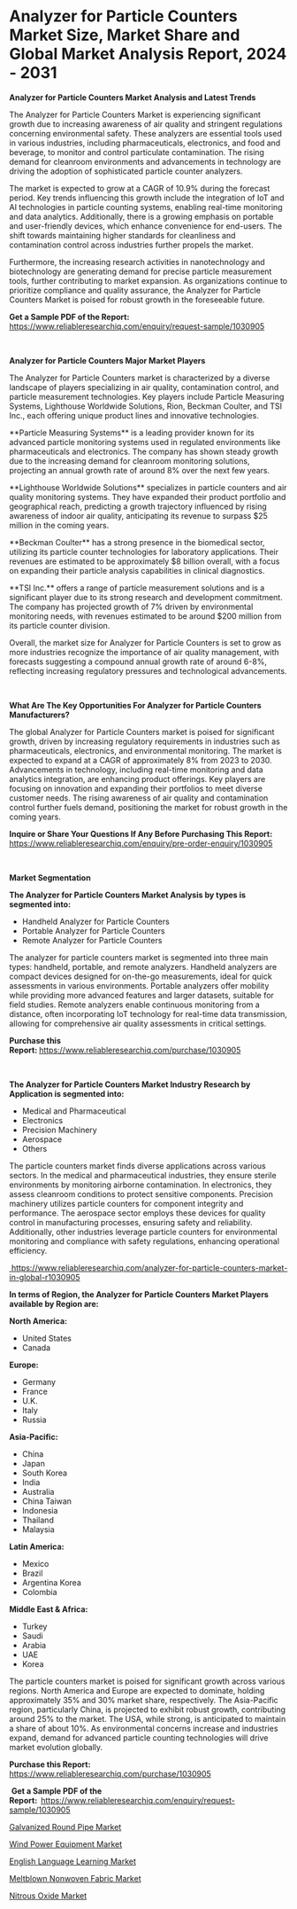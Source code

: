 <p><h1>Analyzer for Particle Counters Market Size, Market Share and Global Market Analysis Report, 2024 - 2031</h1></p><p><strong>Analyzer for Particle Counters Market Analysis and Latest Trends</strong></p>
<p><p>The Analyzer for Particle Counters Market is experiencing significant growth due to increasing awareness of air quality and stringent regulations concerning environmental safety. These analyzers are essential tools used in various industries, including pharmaceuticals, electronics, and food and beverage, to monitor and control particulate contamination. The rising demand for cleanroom environments and advancements in technology are driving the adoption of sophisticated particle counter analyzers.</p><p>The market is expected to grow at a CAGR of 10.9% during the forecast period. Key trends influencing this growth include the integration of IoT and AI technologies in particle counting systems, enabling real-time monitoring and data analytics. Additionally, there is a growing emphasis on portable and user-friendly devices, which enhance convenience for end-users. The shift towards maintaining higher standards for cleanliness and contamination control across industries further propels the market. </p><p>Furthermore, the increasing research activities in nanotechnology and biotechnology are generating demand for precise particle measurement tools, further contributing to market expansion. As organizations continue to prioritize compliance and quality assurance, the Analyzer for Particle Counters Market is poised for robust growth in the foreseeable future.</p></p>
<p><strong>Get a Sample PDF of the Report:&nbsp;</strong> <a href="https://www.reliableresearchiq.com/enquiry/request-sample/1030905">https://www.reliableresearchiq.com/enquiry/request-sample/1030905</a></p>
<p>&nbsp;</p>
<p><strong>Analyzer for Particle Counters Major Market Players</strong></p>
<p><p>The Analyzer for Particle Counters market is characterized by a diverse landscape of players specializing in air quality, contamination control, and particle measurement technologies. Key players include Particle Measuring Systems, Lighthouse Worldwide Solutions, Rion, Beckman Coulter, and TSI Inc., each offering unique product lines and innovative technologies.</p><p>**Particle Measuring Systems** is a leading provider known for its advanced particle monitoring systems used in regulated environments like pharmaceuticals and electronics. The company has shown steady growth due to the increasing demand for cleanroom monitoring solutions, projecting an annual growth rate of around 8% over the next few years.</p><p>**Lighthouse Worldwide Solutions** specializes in particle counters and air quality monitoring systems. They have expanded their product portfolio and geographical reach, predicting a growth trajectory influenced by rising awareness of indoor air quality, anticipating its revenue to surpass $25 million in the coming years.</p><p>**Beckman Coulter** has a strong presence in the biomedical sector, utilizing its particle counter technologies for laboratory applications. Their revenues are estimated to be approximately $8 billion overall, with a focus on expanding their particle analysis capabilities in clinical diagnostics.</p><p>**TSI Inc.** offers a range of particle measurement solutions and is a significant player due to its strong research and development commitment. The company has projected growth of 7% driven by environmental monitoring needs, with revenues estimated to be around $200 million from its particle counter division.</p><p>Overall, the market size for Analyzer for Particle Counters is set to grow as more industries recognize the importance of air quality management, with forecasts suggesting a compound annual growth rate of around 6-8%, reflecting increasing regulatory pressures and technological advancements.</p></p>
<p>&nbsp;</p>
<p><strong>What Are The Key Opportunities For Analyzer for Particle Counters Manufacturers?</strong></p>
<p><p>The global Analyzer for Particle Counters market is poised for significant growth, driven by increasing regulatory requirements in industries such as pharmaceuticals, electronics, and environmental monitoring. The market is expected to expand at a CAGR of approximately 8% from 2023 to 2030. Advancements in technology, including real-time monitoring and data analytics integration, are enhancing product offerings. Key players are focusing on innovation and expanding their portfolios to meet diverse customer needs. The rising awareness of air quality and contamination control further fuels demand, positioning the market for robust growth in the coming years.</p></p>
<p><strong>Inquire or Share Your Questions If Any Before Purchasing This Report:</strong> <a href="https://www.reliableresearchiq.com/enquiry/pre-order-enquiry/1030905">https://www.reliableresearchiq.com/enquiry/pre-order-enquiry/1030905</a></p>
<p>&nbsp;</p>
<p><strong>Market Segmentation</strong></p>
<p><strong>The Analyzer for Particle Counters Market Analysis by types is segmented into:</strong></p>
<p><ul><li>Handheld Analyzer for Particle Counters</li><li>Portable Analyzer for Particle Counters</li><li>Remote Analyzer for Particle Counters</li></ul></p>
<p><p>The analyzer for particle counters market is segmented into three main types: handheld, portable, and remote analyzers. Handheld analyzers are compact devices designed for on-the-go measurements, ideal for quick assessments in various environments. Portable analyzers offer mobility while providing more advanced features and larger datasets, suitable for field studies. Remote analyzers enable continuous monitoring from a distance, often incorporating IoT technology for real-time data transmission, allowing for comprehensive air quality assessments in critical settings.</p></p>
<p><strong>Purchase this Report:&nbsp;</strong><a href="https://www.reliableresearchiq.com/purchase/1030905">https://www.reliableresearchiq.com/purchase/1030905</a></p>
<p>&nbsp;</p>
<p><strong>The Analyzer for Particle Counters Market Industry Research by Application is segmented into:</strong></p>
<p><ul><li>Medical and Pharmaceutical</li><li>Electronics</li><li>Precision Machinery</li><li>Aerospace</li><li>Others</li></ul></p>
<p><p>The particle counters market finds diverse applications across various sectors. In the medical and pharmaceutical industries, they ensure sterile environments by monitoring airborne contamination. In electronics, they assess cleanroom conditions to protect sensitive components. Precision machinery utilizes particle counters for component integrity and performance. The aerospace sector employs these devices for quality control in manufacturing processes, ensuring safety and reliability. Additionally, other industries leverage particle counters for environmental monitoring and compliance with safety regulations, enhancing operational efficiency.</p></p>
<p><a href="https://www.reliableresearchiq.com/analyzer-for-particle-counters-market-in-global-r1030905">&nbsp;https://www.reliableresearchiq.com/analyzer-for-particle-counters-market-in-global-r1030905</a></p>
<p><strong>In terms of Region, the Analyzer for Particle Counters Market Players available by Region are:</strong></p>
<p>
    <p> <strong> North America: </strong>
        <ul>
            <li>United States</li>
            <li>Canada</li>
        </ul>
        </p> 
    <p> <strong> Europe: </strong>
        <ul>
            <li>Germany</li>
            <li>France</li>
            <li>U.K.</li>
            <li>Italy</li>
            <li>Russia</li>
        </ul>
        </p> 
    <p> <strong> Asia-Pacific: </strong>
        <ul>
            <li>China</li>
            <li>Japan</li>
            <li>South Korea</li>
            <li>India</li>
            <li>Australia</li>
            <li>China Taiwan</li>
            <li>Indonesia</li>
            <li>Thailand</li>
            <li>Malaysia</li>
        </ul>
        </p> 
    <p> <strong> Latin America: </strong>
        <ul>
            <li>Mexico</li>
            <li>Brazil</li>
            <li>Argentina Korea</li>
            <li>Colombia</li>
        </ul>
        </p> 
    <p> <strong> Middle East & Africa: </strong>
        <ul>
            <li>Turkey</li>
            <li>Saudi</li>
            <li>Arabia</li>
            <li>UAE</li>
            <li>Korea</li>
        </ul>
    </p>
    </p>
<p><p>The particle counters market is poised for significant growth across various regions. North America and Europe are expected to dominate, holding approximately 35% and 30% market share, respectively. The Asia-Pacific region, particularly China, is projected to exhibit robust growth, contributing around 25% to the market. The USA, while strong, is anticipated to maintain a share of about 10%. As environmental concerns increase and industries expand, demand for advanced particle counting technologies will drive market evolution globally.</p></p>
<p><strong>Purchase this Report: </strong><a href="https://www.reliableresearchiq.com/purchase/1030905">https://www.reliableresearchiq.com/purchase/1030905</a></p>
<p>&nbsp;<strong>Get a Sample PDF of the Report:&nbsp;&nbsp;</strong><a href="https://www.reliableresearchiq.com/enquiry/request-sample/1030905">https://www.reliableresearchiq.com/enquiry/request-sample/1030905</a></p>
<p><strong></strong></p>
<p><p><a href="https://medium.com/@laishakutch/the-market-for-galvanized-round-pipe-market-is-examined-in-this-report-along-with-the-factors-e83b0a82ad89">Galvanized Round Pipe Market</a></p><p><a href="https://issuu.com/reportprime-2/docs/wind-power-equipment-market-size-20_44e7cbac73649b">Wind Power Equipment Market</a></p><p><a href="https://www.linkedin.com/pulse/english-language-learning-market-size-segmentation-trends-growth-47hwf?trackingId=dVV9N%2FZIQ6KODZcZX3CZaQ%3D%3D">English Language Learning Market</a></p><p><a href="https://www.linkedin.com/pulse/meltblown-nonwoven-fabric-market-size-share-analysis-growth-ogs3f?trackingId=%2FbJI%2FNdsRuiGoBn3I6yY6A%3D%3D">Meltblown Nonwoven Fabric Market</a></p><p><a href="https://issuu.com/reportprime-2/docs/nitrous-oxide-market-size-2030.pptx_e0729829f98d9d">Nitrous Oxide Market</a></p></p>